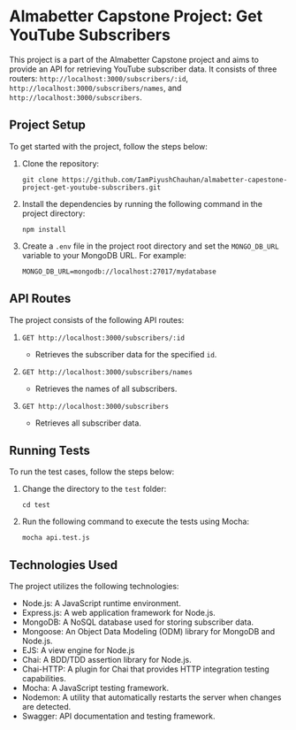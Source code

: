 # Almabetter Capstone Project: Get YouTube Subscribers

This project is a part of the Almabetter Capstone project and aims to provide an API for retrieving YouTube subscriber data. It consists of three routers: `http://localhost:3000/subscribers/:id`, `http://localhost:3000/subscribers/names`, and `http://localhost:3000/subscribers`.

## Project Setup

To get started with the project, follow the steps below:

1. Clone the repository:
   ```
   git clone https://github.com/IamPiyushChauhan/almabetter-capestone-project-get-youtube-subscribers.git
   ```

2. Install the dependencies by running the following command in the project directory:
   ```
   npm install
   ```

3. Create a `.env` file in the project root directory and set the `MONGO_DB_URL` variable to your MongoDB URL. For example:
   ```
   MONGO_DB_URL=mongodb://localhost:27017/mydatabase
   ```

## API Routes

The project consists of the following API routes:

1. `GET http://localhost:3000/subscribers/:id`
   - Retrieves the subscriber data for the specified `id`.

2. `GET http://localhost:3000/subscribers/names`
   - Retrieves the names of all subscribers.

3. `GET http://localhost:3000/subscribers`
   - Retrieves all subscriber data.

## Running Tests

To run the test cases, follow the steps below:

1. Change the directory to the `test` folder:
   ```
   cd test
   ```

2. Run the following command to execute the tests using Mocha:
   ```
   mocha api.test.js
   ```

## Technologies Used

The project utilizes the following technologies:

- Node.js: A JavaScript runtime environment.
- Express.js: A web application framework for Node.js.
- MongoDB: A NoSQL database used for storing subscriber data.
- Mongoose: An Object Data Modeling (ODM) library for MongoDB and Node.js.
- EJS: A view engine for Node.js
- Chai: A BDD/TDD assertion library for Node.js.
- Chai-HTTP: A plugin for Chai that provides HTTP integration testing capabilities.
- Mocha: A JavaScript testing framework.
- Nodemon: A utility that automatically restarts the server when changes are detected.
- Swagger: API documentation and testing framework.